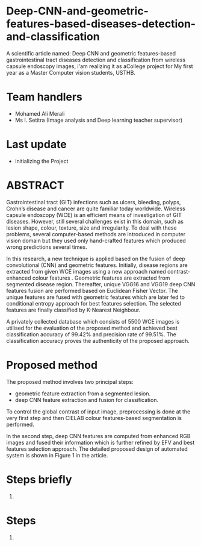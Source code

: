 # Deep-CNN-and-geometric-features-based-diseases-detection-and-classification

A scientific article named: Deep CNN and geometric features-based gastrointestinal tract diseases detection and classification from wireless capsule endoscopy images, i'am realizing it as aCollege project for My first year as a Master Computer vision students, USTHB.

# Team handlers

- Mohamed Ali Merali
- Ms I. Setitra (Image analysis and Deep learning teacher supervisor)

# Last update

- initializing the Project

# ABSTRACT

Gastrointestinal tract (GIT) infections such as ulcers, bleeding, polyps, Crohn’s disease and cancer are quite familiar today worldwide. Wireless capsule endoscopy (WCE) is an efficient means of investigation of GIT diseases. However, still several challenges exist in this domain, such as lesion shape, colour, texture, size and irregularity. To deal with these problems, several computer-based methods are introduced in computer vision domain but they used only hand-crafted features which produced wrong predictions several times. 

In this research, a new technique is applied based on the fusion of deep convolutional (CNN) and geometric features. Initially, disease regions are extracted from given WCE images using a new approach named contrast-enhanced colour features . Geometric features are extracted from segmented disease region. Thereafter, unique VGG16 and VGG19 deep CNN features fusion are performed based on Euclidean Fisher Vector. The unique features are fused with geometric features which are later fed to conditional entropy approach for best features selection. The selected features are finally classified by K-Nearest Neighbour. 

A privately collected database which consists of 5500 WCE images is utilised for the evaluation of the proposed method and achieved best classification accuracy of 99.42% and precision rate of 99.51%. The classification accuracy proves the authenticity of the proposed approach.

# Proposed method

The proposed method involves two principal steps:

- geometric feature extraction from a segmented lesion.
- deep CNN feature extraction and fusion for classification.

To control the global contrast of input image, preprocessing is done at the very first step and then CIELAB colour features-based segmentation is performed.

In the second step, deep CNN features are computed from enhanced RGB images and fused their information which is further refined by EFV and best features selection approach. The detailed proposed design of automated system is shown in Figure 1 in the article.

# Steps briefly

1.

# Steps

1.
